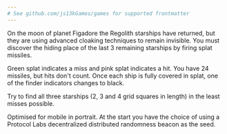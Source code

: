```yaml
---
# See github.com/js13kGames/games for supported frontmatter
---
```

On the moon of planet Figadore the Regolith starships have returned, but they are using advanced cloaking techniques to remain invisible. You must discover the hiding place of the last 3 remaining starships by firing splat missiles.

Green splat indicates a miss and pink splat indicates a hit. You have 24 missiles, but hits don't count. Once each ship is fully covered in splat, one of the finder indicators changes to black.

Try to find all three starships (2, 3 and 4 grid squares in length) in the least misses possible.

Optimised for mobile in portrait. At the start you have the choice of using a Protocol Labs decentralized distributed randomness beacon as the seed.